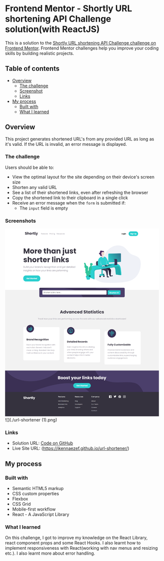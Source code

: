 # Frontend Mentor - Shortly URL shortening API Challenge solution(with ReactJS)

This is a solution to the [Shortly URL shortening API Challenge challenge on Frontend Mentor](https://www.frontendmentor.io/challenges/url-shortening-api-landing-page-2ce3ob-G). Frontend Mentor challenges help you improve your coding skills by building realistic projects. 

## Table of contents

- [Overview](#overview)
  - [The challenge](#the-challenge)
  - [Screenshot](#screenshot)
  - [Links](#links)
- [My process](#my-process)
  - [Built with](#built-with)
  - [What I learned](#what-i-learned)

  
## Overview

This project generates shortened URL's from any provided URL as long as it's valid. If the URL is invalid, an error message is displayed.

### The challenge

Users should be able to:

- View the optimal layout for the site depending on their device's screen size
- Shorten any valid URL
- See a list of their shortened links, even after refreshing the browser
- Copy the shortened link to their clipboard in a single click
- Receive an error message when the `form` is submitted if:
  - The `input` field is empty

### Screenshots


![](./url-shortener.png)
![](./url-shortener (1).png)

### Links

- Solution URL: [Code on GitHub](https://github.com/ikennaezef/url-shortener)
- Live Site URL: (https://ikennaezef.github.io/url-shortener/)

## My process

### Built with

- Semantic HTML5 markup
- CSS custom properties
- Flexbox
- CSS Grid
- Mobile-first workflow
- React - A JavaScript Library

### What I learned

On this challenge, I got to improve my knowledge on the React Library, react component props and some React Hooks. I also learnt how to implement responsiveness with React(working with nav menus and resizing etc.). I also learnt more about error handling.

